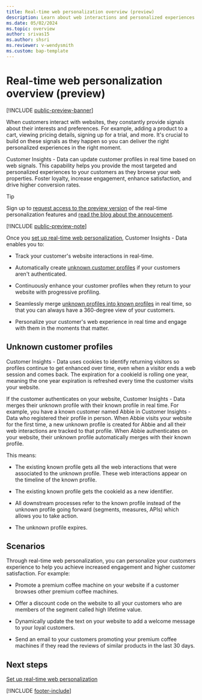```yaml
---
title: Real-time web personalization overview (preview)
description: Learn about web interactions and personalized experiences in real time with Customer Insights - Data.
ms.date: 05/02/2024
ms.topic: overview
author: srivas15
ms.author: shsri
ms.reviewer: v-wendysmith
ms.custom: bap-template
---
```


# Real-time web personalization overview (preview)

[!INCLUDE [public-preview-banner](includes/public-preview-banner.md)]

When customers interact with websites, they constantly provide signals about their interests and preferences. For example, adding a product to a cart, viewing pricing details, signing up for a trial, and more. It's crucial to build on these signals as they happen so you can deliver the right personalized experiences in the right moment.

Customer Insights - Data can update customer profiles in real time based on web signals. This capability helps you provide the most targeted and personalized experiences to your customers as they browse your web properties. Foster loyalty, increase engagement, enhance satisfaction, and drive higher conversion rates.

> [!TIP]
> Sign up to [request access to the preview version](https://forms.office.com/r/6NK6uj6f7f) of the real-time personalization features and [read the blog about the annoucement](https://cloudblogs.microsoft.com/dynamics365/?p=188733).

[!INCLUDE [public-preview-note](includes/public-preview-note.md)]

Once you [set up real-time web personalization](real-time-web-personalization.md), Customer Insights - Data enables you to:

- Track your customer's website interactions in real-time.

- Automatically create [unknown customer profiles](customer-profiles.md#known-and-unknown-customers) if your customers aren't authenticated.

- Continuously enhance your customer profiles when they return to your website with progressive profiling.

- Seamlessly merge [unknown profiles into known profiles](#unknown-customer-profiles) in real time, so that you can always have a 360-degree view of your customers.

- Personalize your customer's web experience in real time and engage with them in the moments that matter.

## Unknown customer profiles

Customer Insights - Data uses cookies to identify returning visitors so profiles continue to get enhanced over time, even when a visitor ends a web session and comes back. The expiration for a cookieId is rolling one year, meaning the one year expiration is refreshed every time the customer visits your website.

If the customer authenticates on your website, Customer Insights - Data merges their unknown profile with their known profile in real time. For example, you have a known customer named Abbie in Customer Insights - Data who registered their profile in person. When Abbie visits your website for the first time, a new unknown profile is created for Abbie and all their web interactions are tracked to that profile. When Abbie authenticates on your website, their unknown profile automatically merges with their known profile.

This means:

- The existing known profile gets all the web interactions that were associated to the unknown profile. These web interactions appear on the timeline of the known profile.

- The existing known profile gets the cookieId as a new identifier.

- All downstream processes refer to the known profile instead of the unknown profile going forward (segments, measures, APIs) which allows you to take action.

- The unknown profile expires.

## Scenarios

Through real-time web personalization, you can personalize your customers experience to help you achieve increased engagement and higher customer satisfaction. For example:

- Promote a premium coffee machine on your website if a customer browses other premium coffee machines.

- Offer a discount code on the website to all your customers who are members of the segment called high lifetime value.

- Dynamically update the text on your website to add a welcome message to your loyal customers.

- Send an email to your customers promoting your premium coffee machines if they read the reviews of similar products in the last 30 days.

## Next steps

[Set up real-time web personalization](real-time-web-personalization.md)

[!INCLUDE [footer-include](includes/footer-banner.md)]
